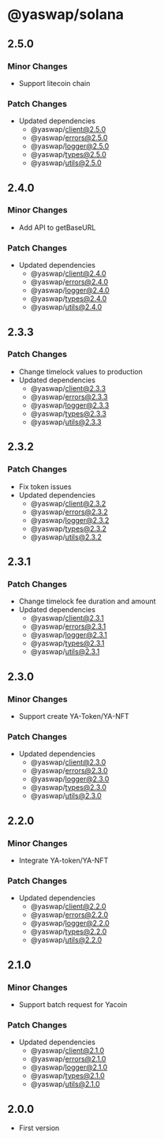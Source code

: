 # @yaswap/solana

## 2.5.0

### Minor Changes

-   Support litecoin chain

### Patch Changes

-   Updated dependencies
    -   @yaswap/client@2.5.0
    -   @yaswap/errors@2.5.0
    -   @yaswap/logger@2.5.0
    -   @yaswap/types@2.5.0
    -   @yaswap/utils@2.5.0

## 2.4.0

### Minor Changes

-   Add API to getBaseURL

### Patch Changes

-   Updated dependencies
    -   @yaswap/client@2.4.0
    -   @yaswap/errors@2.4.0
    -   @yaswap/logger@2.4.0
    -   @yaswap/types@2.4.0
    -   @yaswap/utils@2.4.0

## 2.3.3

### Patch Changes

-   Change timelock values to production
-   Updated dependencies
    -   @yaswap/client@2.3.3
    -   @yaswap/errors@2.3.3
    -   @yaswap/logger@2.3.3
    -   @yaswap/types@2.3.3
    -   @yaswap/utils@2.3.3

## 2.3.2

### Patch Changes

-   Fix token issues
-   Updated dependencies
    -   @yaswap/client@2.3.2
    -   @yaswap/errors@2.3.2
    -   @yaswap/logger@2.3.2
    -   @yaswap/types@2.3.2
    -   @yaswap/utils@2.3.2

## 2.3.1

### Patch Changes

-   Change timelock fee duration and amount
-   Updated dependencies
    -   @yaswap/client@2.3.1
    -   @yaswap/errors@2.3.1
    -   @yaswap/logger@2.3.1
    -   @yaswap/types@2.3.1
    -   @yaswap/utils@2.3.1

## 2.3.0

### Minor Changes

-   Support create YA-Token/YA-NFT

### Patch Changes

-   Updated dependencies
    -   @yaswap/client@2.3.0
    -   @yaswap/errors@2.3.0
    -   @yaswap/logger@2.3.0
    -   @yaswap/types@2.3.0
    -   @yaswap/utils@2.3.0

## 2.2.0

### Minor Changes

-   Integrate YA-token/YA-NFT

### Patch Changes

-   Updated dependencies
    -   @yaswap/client@2.2.0
    -   @yaswap/errors@2.2.0
    -   @yaswap/logger@2.2.0
    -   @yaswap/types@2.2.0
    -   @yaswap/utils@2.2.0

## 2.1.0

### Minor Changes

-   Support batch request for Yacoin

### Patch Changes

-   Updated dependencies
    -   @yaswap/client@2.1.0
    -   @yaswap/errors@2.1.0
    -   @yaswap/logger@2.1.0
    -   @yaswap/types@2.1.0
    -   @yaswap/utils@2.1.0

## 2.0.0

-   First version
